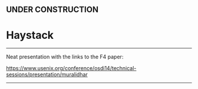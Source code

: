 

## UNDER CONSTRUCTION

# Haystack

---

Neat presentation with the links to the F4 paper:

https://www.usenix.org/conference/osdi14/technical-sessions/presentation/muralidhar

---